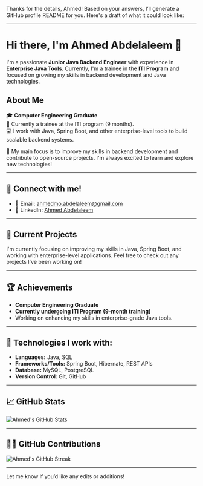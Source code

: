 Thanks for the details, Ahmed! Based on your answers, I’ll generate a GitHub profile README for you. Here's a draft of what it could look like:

---

# Hi there, I'm Ahmed Abdelaleem 👋

I'm a passionate **Junior Java Backend Engineer** with experience in **Enterprise Java Tools**. Currently, I'm a trainee in the **ITI Program** and focused on growing my skills in backend development and Java technologies.

## About Me

🎓 **Computer Engineering Graduate**  
💼 Currently a trainee at the ITI program (9 months).  
💻 I work with Java, Spring Boot, and other enterprise-level tools to build scalable backend systems.

🔧 My main focus is to improve my skills in backend development and contribute to open-source projects. I'm always excited to learn and explore new technologies!

---

## 💬 Connect with me!

- 📧 Email: [ahmedmo.abdelaleem@gmail.com](mailto:ahmedmo.abdelaleem@gmail.com)
- 🔗 LinkedIn: [Ahmed Abdelaleem](https://www.linkedin.com/in/ahmed-abd-el-aleem25001/)

---

## 🌱 Current Projects

I'm currently focusing on improving my skills in Java, Spring Boot, and working with enterprise-level applications. Feel free to check out any projects I’ve been working on!

---

## 🏆 Achievements

- **Computer Engineering Graduate**  
- **Currently undergoing ITI Program (9-month training)**  
- Working on enhancing my skills in enterprise-grade Java tools.

---

## 🔧 Technologies I work with:

- **Languages:** Java, SQL
- **Frameworks/Tools:** Spring Boot, Hibernate, REST APIs
- **Database:** MySQL, PostgreSQL
- **Version Control:** Git, GitHub

---

## 📈 GitHub Stats

![Ahmed's GitHub Stats](https://github-readme-stats.vercel.app/api?username=ahmedabdelaleem&show_icons=true&hide_title=true&count_private=true&hide=prs&theme=dark)

---

## 👨‍💻 GitHub Contributions

![Ahmed's GitHub Streak](https://github-readme-streak-stats.herokuapp.com/?user=ahmedabdelaleem&theme=dark)

---

Let me know if you’d like any edits or additions!
